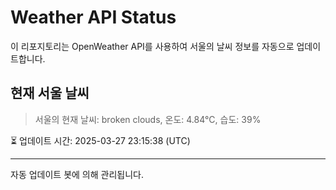 
# Weather API Status

이 리포지토리는 OpenWeather API를 사용하여 서울의 날씨 정보를 자동으로 업데이트합니다.

## 현재 서울 날씨
> 서울의 현재 날씨: broken clouds, 온도: 4.84°C, 습도: 39%

⏳ 업데이트 시간: 2025-03-27 23:15:38 (UTC)

---
자동 업데이트 봇에 의해 관리됩니다.
